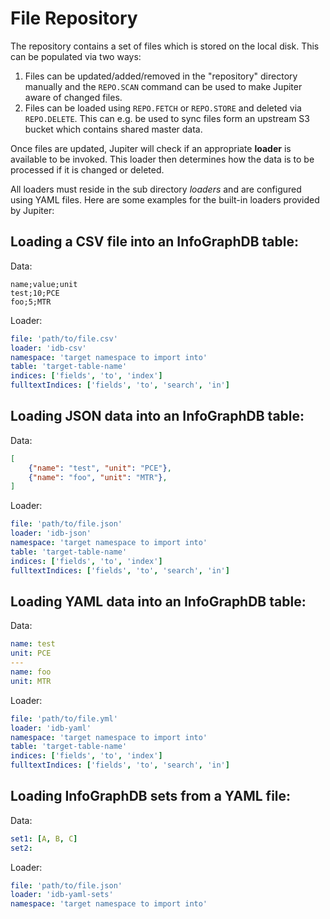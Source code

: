 # File Repository

The repository contains a set of files which is stored on the local disk. This can be populated via two
ways:

1) Files can be updated/added/removed in the "repository" directory manually and the `REPO.SCAN` command
can be used to make Jupiter aware of changed files.
2) Files can be loaded using `REPO.FETCH` or `REPO.STORE` and deleted via `REPO.DELETE`. This can e.g. be
used to sync files form an upstream S3 bucket which contains shared master data.
   
Once files are updated, Jupiter will check if an appropriate **loader** is available to be invoked. This
loader then determines how the data is to be processed if it is changed or deleted.

All loaders must reside in the sub directory *loaders* and are configured using YAML files. Here are some
examples for the built-in loaders provided by Jupiter:

## Loading a CSV file into an InfoGraphDB table:

Data:
```csv
name;value;unit
test;10;PCE
foo;5;MTR
```

Loader:
```yaml
file: 'path/to/file.csv'
loader: 'idb-csv'
namespace: 'target namespace to import into'
table: 'target-table-name'
indices: ['fields', 'to', 'index']
fulltextIndices: ['fields', 'to', 'search', 'in']
```
## Loading JSON data into an InfoGraphDB table:

Data:
```json
[
    {"name": "test", "unit": "PCE"},
    {"name": "foo", "unit": "MTR"},
]
```

Loader:
```yaml
file: 'path/to/file.json'
loader: 'idb-json'
namespace: 'target namespace to import into'
table: 'target-table-name'
indices: ['fields', 'to', 'index']
fulltextIndices: ['fields', 'to', 'search', 'in']
```

## Loading YAML data into an InfoGraphDB table:

Data:
```yaml
name: test
unit: PCE
---
name: foo
unit: MTR
```

Loader:
```yaml
file: 'path/to/file.yml'
loader: 'idb-yaml'
namespace: 'target namespace to import into'
table: 'target-table-name'
indices: ['fields', 'to', 'index']
fulltextIndices: ['fields', 'to', 'search', 'in']
```

## Loading InfoGraphDB sets from a YAML file:

Data:
```yaml
set1: [A, B, C]
set2:
```

Loader:
```yaml
file: 'path/to/file.json'
loader: 'idb-yaml-sets'
namespace: 'target namespace to import into'
```
